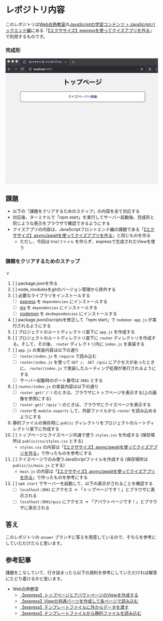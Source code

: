 # レポジトリ内容

このレポジトリは[Web白熱教室](https://tsuyopon.xyz/)の[JavaScriptの学習コンテンツ > JavaScriptバックエンド編](https://tsuyopon.xyz/learning-contents/web-dev/javascript/backend/)にある「[【エクササイズ】expressを使ってクイズアプリを作る](https://tsuyopon.xyz/learning-contents/web-dev/javascript/backend/js-excercise-for-backend-6/)」で利用するものです。


### 完成形

![完成形](./images/assignment.gif)

## 課題

- 以下の「課題をクリアするためのステップ」の内容を全て対応する
- 対応後、ターミナルで「npm start」を実行してサーバー起動後、完成形と同じような表示をブラウザで確認できるようにする
- クイズアプリの内容は、JavaScriptフロントエンド編の課題である「[【エクササイズ】async/awaitを使ってクイズアプリを作る](https://tsuyopon.xyz/learning-contents/web-dev/javascript/frontend/js-excercise-for-frontend-9/)」と同じものを作る
    - ただし、今回は `htmlファイル` を作らず、expressで生成されたViewを使う

### 課題をクリアするためのステップ
ｖ
1. [ ] package.jsonを作る
1. [ ] node_modulesをgitのバージョン管理から除外する
1. [ ] 必要なライブラリをインストールする
    - [ ] [express](https://github.com/expressjs/express) を `dependencies` にインストールする
    - [ ] [ejs](https://github.com/mde/ejs) を `dependencies` にインストールする
    - [ ] [nodemon](https://github.com/remy/nodemon) を `devDependencies` にインストールする
1. [ ] package.jsonのscriptsを修正して「npm start」で `nodemon app.js` が実行されるようにする
1. [ ] プロジェクトのルートディレクトリ直下に `app.js` を作成する
1. [ ] プロジェクトのルートディレクトリ直下に `router` ディレクトリを作成する。そして、その後、 `router` ディレクトリ内に `index.js` を実装する
1. [ ] `app.js` の実装内容は以下の通り
    - [ ] `router/index.js` を `require` で読み込む
    - [ ] `router/index.js` を使って `GET /`、 `GET /quiz` にアクセスがあったときに、 `router/index.js` で実装したルーティング処理が実行されるようにする
    - [ ] サーバー起動時のポート番号は `3001` とする
1. [ ] `router/index.js` の実装内容は以下の通り
    - [ ] `router.get('/')` のときは、ブラウザにトップページを表示する(上の画像を参照にする)
    - [ ] `router.get('/quiz')` のときは、ブラウザにクイズページを表示する
    - [ ] `router`を `module.exports` して、外部ファイルから `router` を読み込めるようにする
1. 静的ファイルの保存用に `public` ディレクトリをプロジェクトのルートディレクトリ直下に作成する
1. [ ] トップページとクイズページ共通で使う `styles.css` を作成する (保存場所は `public/css/styles.css` とする)
    - `styles.css` の内容は「[【エクササイズ】async/awaitを使ってクイズアプリを作る](https://tsuyopon.xyz/learning-contents/web-dev/javascript/frontend/js-excercise-for-frontend-9/)」で作ったものを参考にする
1. [ ] クイズページでのみ使うJavaScriptファイルを作成する (保存場所は `public/js/main.js` とする)
    - `main.js` の内容は「[【エクササイズ】async/awaitを使ってクイズアプリを作る](https://tsuyopon.xyz/learning-contents/web-dev/javascript/frontend/js-excercise-for-frontend-9/)」で作ったものを参考にする
1. [ ] `npm start` でサーバーを起動して、以下の表示がされることを確認する
    - [ ] `localhost:3001` にアクセス → 「トップページです！」とブラウザに表示される
    - [ ] `localhost:3001/quiz` にアクセス → 「アバウトページです！」とブラウザに表示される

## 答え

このレポジトリの `answer` ブランチに答えを用意しているので、そちらを参考にしていただけたらと思います。

## 参考記事

課題をこなしていて、行き詰まったら以下の資料を参考にしていただければ解答にたどり着けるかと思います。


- Web白熱教室
    - [【express】トップページとアバウトページのViewを作成する](https://tsuyopon.xyz/learning-contents/web-dev/javascript/backend/how-to-render-template-files-in-express/)
    - [【express】Viewの共通パーツを作成して各ページで読み込む](https://tsuyopon.xyz/learning-contents/web-dev/javascript/backend/how-to-load-partial-files-in-template-files/)
    - [【express】テンプレートファイルに外からデータを渡す](https://tsuyopon.xyz/learning-contents/web-dev/javascript/backend/how-to-pass-data-to-template-files-in-express/)
    - [【express】テンプレートファイルから静的ファイルを読み込む](https://tsuyopon.xyz/learning-contents/web-dev/javascript/backend/how-to-load-static-files-in-express/)